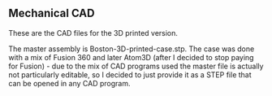 ## Mechanical CAD

These are the CAD files for the 3D printed version. 

The master assembly is Boston-3D-printed-case.stp. The case was done with a mix of Fusion 360 and later Atom3D (after I decided to stop paying for Fusion) - due to the mix of CAD programs used the master file is actually not particularly editable, so I decided to just provide it as a STEP file that can be opened in any CAD program.